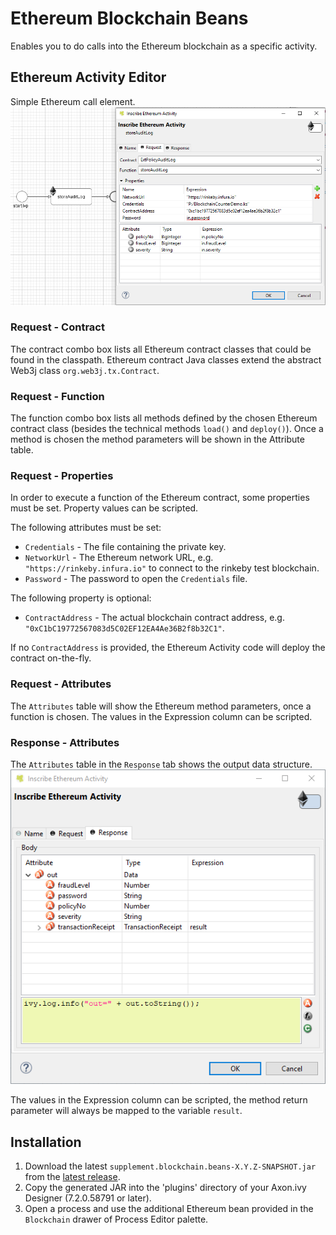 # Ethereum Blockchain Beans
Enables you to do calls into the Ethereum blockchain as a specific activity.

## Ethereum Activity Editor
Simple Ethereum call element.
![Process Request Tab](samples/screenshots/blockchainBean_editorMask.png)

### Request - Contract
The contract combo box lists all Ethereum contract classes that could be found in the classpath.
Ethereum contract Java classes extend the abstract Web3j class `org.web3j.tx.Contract`.

### Request - Function
The function combo box lists all methods defined by the chosen Ethereum contract class (besides the technical methods `load()` and `deploy()`).
Once a method is chosen the method parameters will be shown in the Attribute table.

### Request - Properties
In order to execute a function of the Ethereum contract, some properties must be set. Property values can be scripted.

The following attributes must be set:
* `Credentials` - The file containing the private key.
* `NetworkUrl` - The Ethereum network URL, e.g. `"https://rinkeby.infura.io"` to connect to the rinkeby test blockchain.
* `Password` - The password to open the `Credentials` file.

The following property is optional:
* `ContractAddress` - The actual blockchain contract address, e.g. `"0xC1bC19772567083d5C02EF12EA4Ae36B2f8b32C1"`.

If no `ContractAddress` is provided, the Ethereum Activity code will deploy the contract on-the-fly.

### Request - Attributes
The `Attributes` table will show the Ethereum method parameters, once a function is chosen.
The values in the Expression column can be scripted.

### Response - Attributes
The `Attributes` table in the `Response` tab shows the output data structure.
![Process Response Tab](samples/screenshots/blockchainBean_responseMask.png)

The values in the Expression column can be scripted, the method return parameter will always be mapped to the variable `result`.

## Installation
1. Download the latest `supplement.blockchain.beans-X.Y.Z-SNAPSHOT.jar` from the [latest release](https://github.com/ivy-supplements/blockchain-beans/releases/latest).
2. Copy the generated JAR into the 'plugins' directory of your Axon.ivy Designer (7.2.0.58791 or later).
3. Open a process and use the additional Ethereum bean provided in the `Blockchain` drawer of Process Editor palette.
